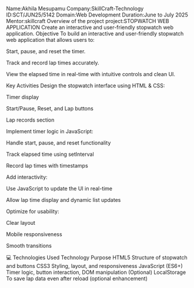 Name:Akhila Mesupamu 
Company:SkillCraft-Technology 
ID:SCT/JUN25/5142 
Domain:Web Development 
Duration:June to July 2025 
Mentor:skillcraft
Overview of the project
project:STOPWATCH WEB APPLICATION
Create an interactive and user-friendly stopwatch web application.
Objective
To build an interactive and user-friendly stopwatch web application that allows users to:

Start, pause, and reset the timer.

Track and record lap times accurately.

View the elapsed time in real-time with intuitive controls and clean UI.

Key Activities
Design the stopwatch interface using HTML & CSS:

Timer display

Start/Pause, Reset, and Lap buttons

Lap records section

Implement timer logic in JavaScript:

Handle start, pause, and reset functionality

Track elapsed time using setInterval

Record lap times with timestamps

Add interactivity:

Use JavaScript to update the UI in real-time

Allow lap time display and dynamic list updates

Optimize for usability:

Clear layout

Mobile responsiveness

Smooth transitions

💻 Technologies Used
Technology	Purpose
HTML5	Structure of stopwatch and buttons
CSS3	Styling, layout, and responsiveness
JavaScript (ES6+)	Timer logic, button interaction, DOM manipulation
(Optional) LocalStorage	To save lap data even after reload (optional enhancement)
